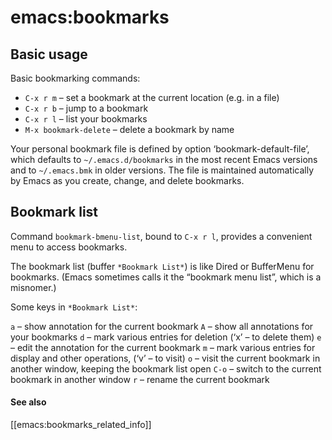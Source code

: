 # emacs:bookmarks

## Basic usage

Basic bookmarking commands:

  - `C-x r m` – set a bookmark at the current location (e.g. in a file)
  - `C-x r b` – jump to a bookmark
  - `C-x r l` – list your bookmarks
  - `M-x bookmark-delete` – delete a bookmark by name

Your personal bookmark file is defined by option ‘bookmark-default-file’, 
which defaults to `~/.emacs.d/bookmarks` in the most recent Emacs versions 
and to `~/.emacs.bmk` in older versions. The file is maintained automatically 
by Emacs as you create, change, and delete bookmarks.

## Bookmark list

Command `bookmark-bmenu-list`, bound to `C-x r l`, provides a convenient menu
to access bookmarks.

The bookmark list (buffer `*Bookmark List*`) is like Dired or BufferMenu for 
bookmarks. (Emacs sometimes calls it the “bookmark menu list”, which is a misnomer.)

Some keys in `*Bookmark List*`:

`a` – show annotation for the current bookmark
`A` – show all annotations for your bookmarks
`d` – mark various entries for deletion (‘x’ – to delete them)
`e` – edit the annotation for the current bookmark
`m` – mark various entries for display and other operations, (‘v’ – to visit)
`o` – visit the current bookmark in another window, keeping the bookmark list open
`C-o` – switch to the current bookmark in another window
`r` – rename the current bookmark

#### See also

[[emacs:bookmarks_related_info]]

